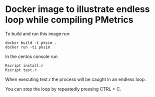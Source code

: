 # Docker image to illustrate endless loop while compiling PMetrics

To build and run this image run:

```
docker build -t pksim .
docker run -ti pksim
```

In the centos console run

```
Rscript install.r
Rscript test.r
```

When executing test.r the process will be caught in an endless loop.

You can stop the loop by repeatedly pressing CTRL + C.